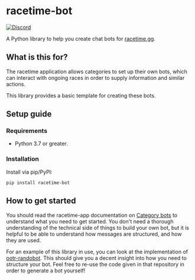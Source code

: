 # racetime-bot

[![Discord](https://discordapp.com/api/guilds/660452709044060171/embed.png?style=shield)](https://discord.racetime.gg)

A Python library to help you create chat bots for
[racetime.gg](https://racetime.gg).

## What is this for?

The racetime application allows categories to set up their own bots, which can
interact with ongoing races in order to supply information and similar actions.

This library provides a basic template for creating these bots.

## Setup guide

### Requirements

* Python 3.7 or greater.

### Installation

Install via pip/PyPI:

```pip install racetime-bot```

## How to get started

You should read the racetime-app documentation on
[Category bots](https://github.com/racetimeGG/racetime-app/wiki/Category-bots) to
understand what you need to get started. You don't need a thorough
understanding of the technical side of things to build your own bot, but it is
helpful to be able to understand how messages are structured, and how they are
used.

For an example of this library in use, you can look at the implementation of
[ootr-randobot](https://github.com/deains/ootr-randobot). This should give you
a decent insight into how you need to structure your bot. Feel free to re-use
the code given in that repository in order to generate a bot yourself!

